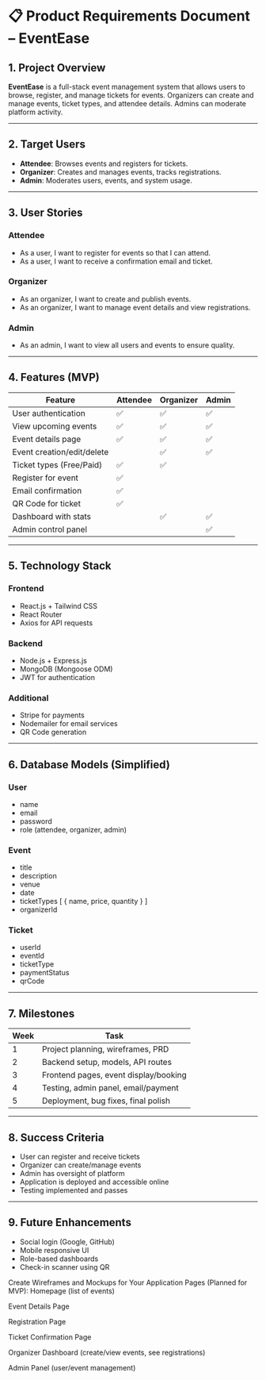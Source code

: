 # 📋 Product Requirements Document – EventEase

## 1. Project Overview

**EventEase** is a full-stack event management system that allows users to browse, register, and manage tickets for events. Organizers can create and manage events, ticket types, and attendee details. Admins can moderate platform activity.

---

## 2. Target Users

-   **Attendee**: Browses events and registers for tickets.
-   **Organizer**: Creates and manages events, tracks registrations.
-   **Admin**: Moderates users, events, and system usage.

---

## 3. User Stories

### Attendee

-   As a user, I want to register for events so that I can attend.
-   As a user, I want to receive a confirmation email and ticket.

### Organizer

-   As an organizer, I want to create and publish events.
-   As an organizer, I want to manage event details and view registrations.

### Admin

-   As an admin, I want to view all users and events to ensure quality.

---

## 4. Features (MVP)

| Feature                    | Attendee | Organizer | Admin |
| -------------------------- | -------- | --------- | ----- |
| User authentication        | ✅       | ✅        | ✅    |
| View upcoming events       | ✅       | ✅        | ✅    |
| Event details page         | ✅       | ✅        | ✅    |
| Event creation/edit/delete |          | ✅        | ✅    |
| Ticket types (Free/Paid)   | ✅       | ✅        |       |
| Register for event         | ✅       |           |       |
| Email confirmation         | ✅       |           |       |
| QR Code for ticket         | ✅       |           |       |
| Dashboard with stats       |          | ✅        | ✅    |
| Admin control panel        |          |           | ✅    |

---

## 5. Technology Stack

### Frontend

-   React.js + Tailwind CSS
-   React Router
-   Axios for API requests

### Backend

-   Node.js + Express.js
-   MongoDB (Mongoose ODM)
-   JWT for authentication

### Additional

-   Stripe for payments
-   Nodemailer for email services
-   QR Code generation

---

## 6. Database Models (Simplified)

### User

-   name
-   email
-   password
-   role (attendee, organizer, admin)

### Event

-   title
-   description
-   venue
-   date
-   ticketTypes [ { name, price, quantity } ]
-   organizerId

### Ticket

-   userId
-   eventId
-   ticketType
-   paymentStatus
-   qrCode

---

## 7. Milestones

| Week | Task                                  |
| ---- | ------------------------------------- |
| 1    | Project planning, wireframes, PRD     |
| 2    | Backend setup, models, API routes     |
| 3    | Frontend pages, event display/booking |
| 4    | Testing, admin panel, email/payment   |
| 5    | Deployment, bug fixes, final polish   |

---

## 8. Success Criteria

-   User can register and receive tickets
-   Organizer can create/manage events
-   Admin has oversight of platform
-   Application is deployed and accessible online
-   Testing implemented and passes

---

## 9. Future Enhancements

-   Social login (Google, GitHub)
-   Mobile responsive UI
-   Role-based dashboards
-   Check-in scanner using QR

Create Wireframes and Mockups for Your Application
Pages (Planned for MVP):
Homepage (list of events)

Event Details Page

Registration Page

Ticket Confirmation Page

Organizer Dashboard (create/view events, see registrations)

Admin Panel (user/event management)
